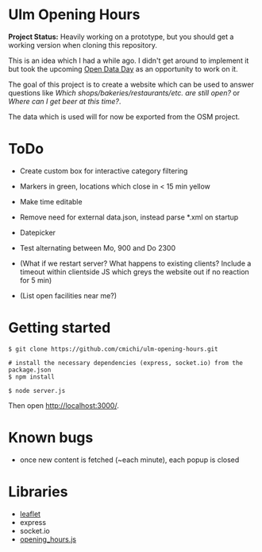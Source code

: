 # Ulm Opening Hours

**Project Status:** Heavily working on a prototype, but you should get
a working version when cloning this repository.

This is an idea which I had a while ago. I didn't get around to implement 
it but took the upcoming [Open Data Day](http://ulmapi.de/#opendataday)
as an opportunity to work on it.

The goal of this project is to create a website which can be used to answer
questions like *Which shops/bakeries/restaurants/etc. are still open?* or
*Where can I get beer at this time?*.

The data which is used will for now be exported from the OSM project.


# ToDo 

 * Create custom box for interactive category filtering
 * Markers in green, locations which close in < 15 min yellow
 * Make time editable
 * Remove need for external data.json, instead parse *.xml on startup
 * Datepicker
 * Test alternating between Mo, 900 and Do 2300

 * (What if we restart server? What happens to existing clients? Include a
   timeout within clientside JS which greys the website out if no reaction
   for 5 min)
 * (List open facilities near me?)


# Getting started

	$ git clone https://github.com/cmichi/ulm-opening-hours.git

	# install the necessary dependencies (express, socket.io) from the package.json
	$ npm install	

	$ node server.js

Then open [http://localhost:3000/](http://localhost:3000).


# Known bugs

 * once new content is fetched (~each minute), each popup is closed


# Libraries

 * [leaflet](https://github.com/Leaflet/Leaflet)
 * express
 * socket.io
 * [opening_hours.js](https://github.com/AMDmi3/opening_hours.js/)


